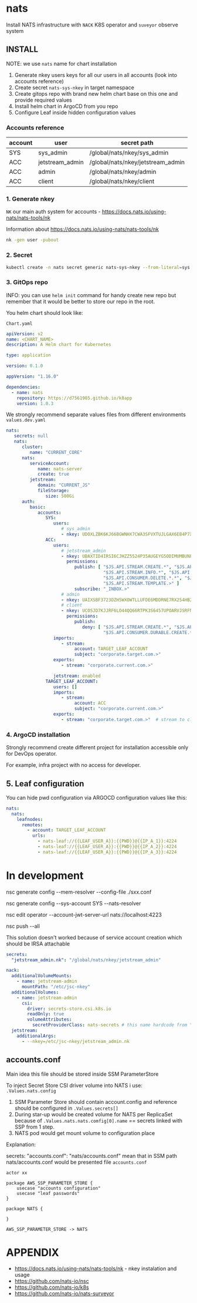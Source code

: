# nats

Install NATS infrastructure with `NACK` K8S operator and `suveyor` observe system

## INSTALL

NOTE: we use `nats` name for chart installation


1. Generate nkey users keys for all our users in all accounts (look into accounts reference)
2. Create secret `nats-sys-nkey` in target namespace
3. Create gitops repo with brand new helm chart base on this one and provide required values
4. Install helm chart in ArgoCD from you repo
5. Configure Leaf inside hidden configuration values

###  Accounts reference

| account | user            | secret path                       |
|---------|-----------------|-----------------------------------|
| SYS     | sys_admin       | /global/nats/nkey/sys_admin       |
| ACC     | jetstream_admin | /global/nats/nkey/jetstream_admin |
| ACC     | admin           | /global/nats/nkey/admin           |
| ACC     | client          | /global/nats/nkey/client          |

### 1. Generate nkey
`NK` our main auth system for accounts - https://docs.nats.io/using-nats/nats-tools/nk

Information about https://docs.nats.io/using-nats/nats-tools/nk

```bash
nk -gen user -pubout
```

### 2. Secret
```bash
kubectl create -n nats secret generic nats-sys-nkey --from-literal=sys.nkey=<SYS_SNKEY_VALUE> --from-literal=js.admin.nkey=<JS_ADMIN_SNKEY_VALUE>
```

### 3. GitOps repo
INFO: you can use `helm init` command for handy create new repo but remember that it would be better to store our repo in the root.


You helm chart should look like:

`Chart.yaml`
```yaml
apiVersion: v2
name: <CHART_NAME>
description: A Helm chart for Kubernetes

type: application

version: 0.1.0

appVersion: "1.16.0"

dependencies:
  - name: nats
    repository: https://d7561985.github.io/k8app
    version: 1.0.3
```

We strongly recommend separate values files from different environments
`values.dev.yaml`
```yaml
nats:
   secrets: null
   nats:
      cluster:
         name: "CURRENT_CORE"
      nats:
         serviceAccount:
            name: nats-server
            create: true
         jetstream:
            domain: "CURRENT_JS"
            fileStorage:
               size: 500Gi
      auth:
         basic:
            accounts:
               SYS:
                  users:
                     # sys_admin
                     - nkey: UDOXLZBK6KJ66BGWNHX7CWA3SFVXTUJLGAX6EB4P7XSEXS24J2DCT3FR
               ACC:
                  users:
                     # jetstream_admin
                     - nkey: UBAXTID4IRSI6CJHZZ5524P35AUGEYG5ODIMUMBUNPVNZLDJM3YX4NB
                       permissions:
                          publish: [ "$JS.API.STREAM.CREATE.*", "$JS.API.STREAM.UPDATE.*", "$JS.API.STREAM.DELETE.*",
                                     "$JS.API.STREAM.INFO.*", "$JS.API.STREAM.LIST", "$JS.API.STREAM.NAMES", "$JS.API.CONSUMER.DURABLE.CREATE.*.*",
                                     "$JS.API.CONSUMER.DELETE.*.*", "$JS.API.CONSUMER.INFO.*.*","$JS.API.CONSUMER.LIST.*","$JS.API.CONSUMER.NAMES.*",
                                     "$JS.API.STREAM.TEMPLATE.>" ]
                          subscribe: "_INBOX.>"
                     # admin
                     - nkey: UAIXSBF3723DZH5WXOWTLLUFDE6MDDRNE7RX254HB2J62W3PO2U4CJ4I
                     # client
                     - nkey: UCOSJD7KJJRF6LO44QQ66RTPK3S6457UPOARVJSRFNBMYYKPPHW5BMOO
                       permissions:
                          publish:
                             deny: [ "$JS.API.STREAM.CREATE.*", "$JS.API.STREAM.UPDATE.*", "$JS.API.STREAM.DELETE.*",
                                     "$JS.API.CONSUMER.DURABLE.CREATE.*.*", "$JS.API.CONSUMER.DELETE.*.*", "$JS.API.STREAM.TEMPLATE.>", "$JS.API.CONSUMER.CREATE.>" ]
                  imports:
                     - stream:
                          account: TARGET_LEAF_ACCOUNT
                          subject: "corporate.target.com.>"
                  exports:
                     - stream: "corporate.current.com.>"

                  jetstream: enabled
               TARGET_LEAF_ACCOUNT:
                  users: []
                  imports:
                     - stream:
                          account: ACC
                          subject: "corporate.current.com.>"
                  exports:
                     - stream: "corporate.target.com.>"  # stream to cluster
```
### 4. ArgoCD installation
Strongly recommend create different project for installation accessible only for DevOps operator.

For example, infra project with no access for developer.


## 5. Leaf configuration

You can hide pwd configuration via ARGOCD configuration values like this:

```yaml
nats:
  nats:
    leafnodes:
      remotes:
        - account: TARGET_LEAF_ACCOUNT
          urls:
            - nats-leaf://{{LEAF_USER_A}}:{{PWD}}@{{IP_A_1}}:4224
            - nats-leaf://{{LEAF_USER_A}}:{{PWD}}@{{IP_A_2}}:4224
            - nats-leaf://{{LEAF_USER_A}}:{{PWD}}@{{IP_A_3}}:4224
```


# In development

nsc generate config --mem-resolver --config-file ./sxx.conf

nsc generate config --sys-account SYS --nats-resolver

nsc edit operator --account-jwt-server-url nats://localhost:4223

nsc push --all

This solution doesn't worked because of service account creation which should be IRSA attachable

```yaml
secrets:
  "jetstream_admin.nk": "/global/nats/nkey/jetstream_admin"

nack:
  additionalVolumeMounts:
    - name: jetstream-admin
      mountPath: "/etc/jsc-nkey"
  additionalVolumes:
    - name: jetstream-admin
      csi:
        driver: secrets-store.csi.k8s.io
        readOnly: true
        volumeAttributes:
          secretProviderClass: nats-secrets # this name hardcode from "accounts_configmap" template
  jetstream:
    additionalArgs:
      - --nkey=/etc/jsc-nkey/jetstream_admin.nk
```

## accounts.conf

Main idea this file should be stored inside SSM ParameterStore

To inject Secret Store CSI driver volume into NATS i use: `.Values.nats.config`

1. SSM Parameter Store should contain account.config and reference should be configured in `.Values.secrets[]`
2. During star-up would be created volume for NATS per ReplicaSet because of `.Values.nats.nats.comfig[0].name` ==
   secrets linked with SSP from 1 step.
3. NATS pod would get mount volume to configuration place

Explanation:

secrets: "accounts.conf": "nats/accounts.conf" mean that in SSM path nats/accounts.conf would be presented
file  `accounts.conf`

```plantuml
actor xx 

package AWS_SSP_PARAMETER_STORE {
    usecase "accounts configuration"
    usecase "leaf passwords"
}

package NATS {
 
}

AWS_SSP_PARAMETER_STORE -> NATS
```

# APPENDIX

* https://docs.nats.io/using-nats/nats-tools/nk - nkey instalation and usage
* https://github.com/nats-io/nsc
* https://github.com/nats-io/k8s
* https://github.com/nats-io/nats-surveyor
